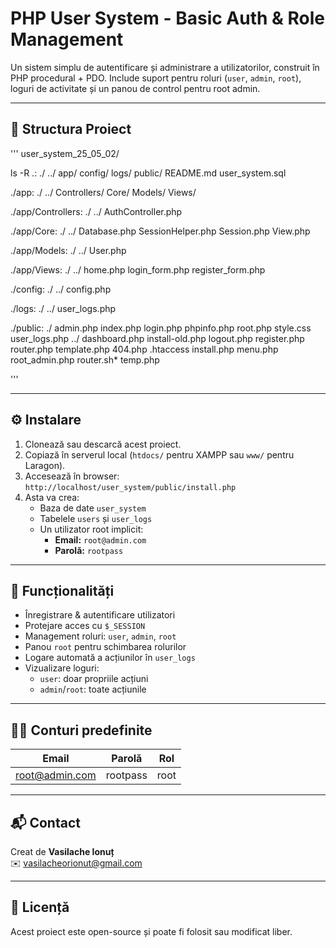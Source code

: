 # PHP User System - Basic Auth & Role Management

Un sistem simplu de autentificare și administrare a utilizatorilor, construit în PHP procedural + PDO. Include suport pentru roluri (`user`, `admin`, `root`), loguri de activitate și un panou de control pentru root admin.

---

## 📁 Structura Proiect

'''
user_system_25_05_02/

ls -R
.:
./  ../  app/  config/  logs/  public/  README.md  user_system.sql

./app:
./  ../  Controllers/  Core/  Models/  Views/

./app/Controllers:
./  ../  AuthController.php

./app/Core:
./  ../  Database.php  SessionHelper.php  Session.php  View.php

./app/Models:
./  ../  User.php

./app/Views:
./  ../  home.php  login_form.php  register_form.php

./config:
./  ../  config.php

./logs:
./  ../  user_logs.php

./public:
./       admin.php      index.php        login.php   phpinfo.php     root.php    style.css     user_logs.php
../      dashboard.php  install-old.php  logout.php  register.php    router.php  template.php
404.php  .htaccess      install.php      menu.php    root_admin.php  router.sh*  temp.php

'''

---

## ⚙️ Instalare

1. Clonează sau descarcă acest proiect.
2. Copiază în serverul local (`htdocs/` pentru XAMPP sau `www/` pentru Laragon).
3. Accesează în browser:  
   `http://localhost/user_system/public/install.php`
4. Asta va crea:
   - Baza de date `user_system`
   - Tabelele `users` și `user_logs`
   - Un utilizator root implicit:
     - **Email:** `root@admin.com`
     - **Parolă:** `rootpass`

---

## 🔐 Funcționalități

- Înregistrare & autentificare utilizatori
- Protejare acces cu `$_SESSION`
- Management roluri: `user`, `admin`, `root`
- Panou `root` pentru schimbarea rolurilor
- Logare automată a acțiunilor în `user_logs`
- Vizualizare loguri:
  - `user`: doar propriile acțiuni
  - `admin`/`root`: toate acțiunile

---

## 👨‍💻 Conturi predefinite

| Email            | Parolă    | Rol   |
|------------------|-----------|--------|
| root@admin.com   | rootpass  | root   |

---

## 📬 Contact

Creat de **Vasilache Ionuț**  
✉️ vasilacheorionut@gmail.com

---

## 📄 Licență

Acest proiect este open-source și poate fi folosit sau modificat liber.

